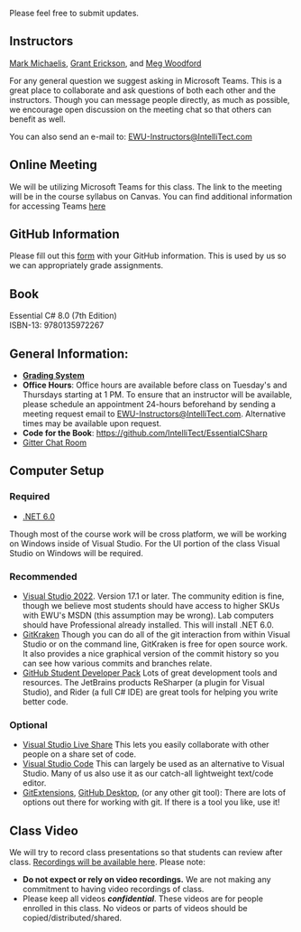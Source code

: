 Please feel free to submit updates.

## Instructors ##

[Mark Michaelis](https://github.com/MarkMichaelis), [Grant Erickson](https://github.com/GrantErickson),
and [Meg Woodford](https://github.com/mmwoodfo)

For any general question we suggest asking in Microsoft Teams. This is a great place to collaborate and ask questions of
both each other and the instructors. Though you can message people directly, as much as possible, we encourage open
discussion on the meeting chat so that others can benefit as well.

You can also send an e-mail to: EWU-Instructors@IntelliTect.com

## Online Meeting

We will be utilizing Microsoft Teams for this class. The link to the meeting will be in the course syllabus on Canvas.
You can find additional information for accessing Teams [here](MicrosoftTeams.md)

## GitHub Information

Please fill out this [form](https://forms.office.com/r/ywfk1Se8nu) with your GitHub information. This is used by us so
we can appropriately grade assignments.

## Book

Essential C# 8.0 (7th Edition)  
ISBN-13: 9780135972267

## General Information:

* [**Grading System**](Homework-Grading.md)
* **Office Hours**: Office hours are available before class on Tuesday's and Thursdays starting at 1 PM. To ensure that
  an instructor will be available, please schedule an appointment 24-hours beforehand by sending a meeting request email
  to EWU-Instructors@IntelliTect.com. Alternative times may be available upon request.
* **Code for the Book**: https://github.com/IntelliTect/EssentialCSharp
* [Gitter Chat Room](https://gitter.im/IntelliTect/CSCD371-2021-Winter)

## Computer Setup ##

### Required ###

- [.NET 6.0](https://dotnet.microsoft.com/download)

Though most of the course work will be cross platform, we will be working on Windows inside of Visual Studio. For the UI
portion of the class Visual Studio on Windows will be required.

### Recommended ###

- [Visual Studio 2022](https://visualstudio.microsoft.com/downloads/). Version 17.1 or later. The community edition is
  fine, though we believe most students should have access to higher SKUs with EWU's MSDN (this assumption may be
  wrong). Lab computers should have Professional already installed. This will install .NET 6.0.
- [GitKraken](https://gitkraken.keboo.dev/) Though you can do all of the git interaction from within Visual Studio or on
  the command line, GitKraken is free for open source work. It also provides a nice graphical version of the commit
  history so you can see how various commits and branches relate.
- [GitHub Student Developer Pack](https://education.github.com/students) Lots of great development tools and resources.
  The JetBrains products ReSharper (a plugin for Visual Studio), and Rider (a full C# IDE) are great tools for helping
  you write better code.

### Optional ###

- [Visual Studio Live Share](https://visualstudio.microsoft.com/services/live-share/) This lets you easily collaborate
  with other people on a share set of code.
- [Visual Studio Code](https://code.visualstudio.com/) This can largely be used as an alternative to Visual Studio. Many
  of us also use it as our catch-all lightweight text/code editor.
- [GitExtensions](https://gitextensions.github.io/), [GitHub Desktop](https://desktop.github.com/), (or any other git
  tool): There are lots of options out there for working with git. If there is a tool you like, use it!

## Class Video ##

We will try to record class presentations so that students can review after
class. [Recordings will be available here](https://www.dropbox.com/home/PhotosDrive/EWU/Current).
Please note:

* **Do not expect or rely on video recordings.**  We are not making any commitment to having video recordings of class.
* Please keep all videos ***confidential***. These videos are for people enrolled in this class. No videos or parts of
  videos should be copied/distributed/shared.
